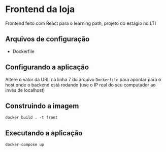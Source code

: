 # Frontend da loja

Frontend feito com React para o learning path, projeto do estágio no LTI

## Arquivos de configuração

* Dockerfile

## Configurando a aplicação

Altere o valor da URL na linha 7 do arquivo `Dockerfile` para apontar para o host onde o backend está rodando (use o IP real do seu computador ao invés de localhost)

## Construindo a imagem

```
docker build . -t front
```

## Executando a aplicação

```
docker-compose up
```
